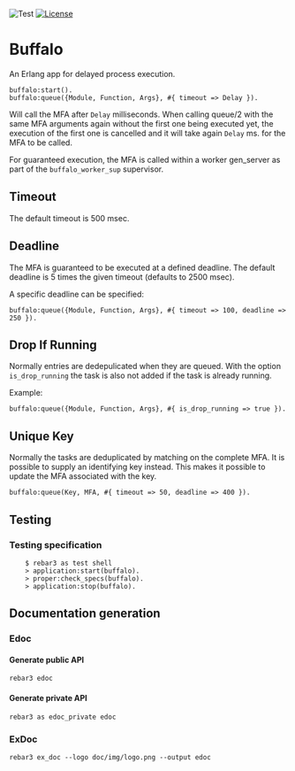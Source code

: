 ![Test](https://github.com/zotonic/buffalo/workflows/Test/badge.svg)
[![License](https://img.shields.io/badge/License-Apache_2.0-blue.svg?logo=apache&logoColor=red)](https://www.apache.org/licenses/LICENSE-2.0)

Buffalo
=======

An Erlang app for delayed process execution.

    buffalo:start().
    buffalo:queue({Module, Function, Args}, #{ timeout => Delay }).

Will call the MFA after `Delay` milliseconds. When calling queue/2
with the same MFA arguments again without the first one being executed
yet, the execution of the first one is cancelled and it will take
again `Delay` ms. for the MFA to be called.

For guaranteed execution, the MFA is called within a worker gen_server
as part of the `buffalo_worker_sup` supervisor.

Timeout
-------

The default timeout is 500 msec.

Deadline
--------

The MFA is guaranteed to be executed at a defined deadline. The default
deadline is 5 times the given timeout (defaults to 2500 msec).

A specific deadline can be specified:

    buffalo:queue({Module, Function, Args}, #{ timeout => 100, deadline => 250 }).

Drop If Running
---------------

Normally entries are dedepulicated when they are queued. With the option `is_drop_running`
the task is also not added if the task is already running.

Example:

    buffalo:queue({Module, Function, Args}, #{ is_drop_running => true }).


Unique Key
----------

Normally the tasks are deduplicated by matching on the complete MFA. It is possible
to supply an identifying key instead. This makes it possible to update the MFA associated
with the key.

    buffalo:queue(Key, MFA, #{ timeout => 50, deadline => 400 }).

## Testing

### Testing specification

```
	$ rebar3 as test shell
	> application:start(buffalo).
	> proper:check_specs(buffalo).
	> application:stop(buffalo).
```	

## Documentation generation

### Edoc

#### Generate public API
`rebar3 edoc`

#### Generate private API
`rebar3 as edoc_private edoc`

### ExDoc

`rebar3 ex_doc --logo doc/img/logo.png --output edoc`
